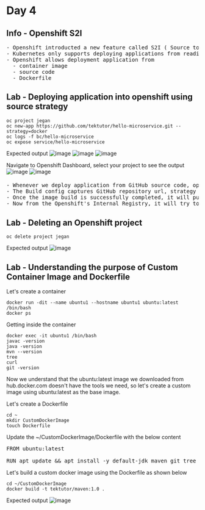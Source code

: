 # Day 4

## Info - Openshift S2I
<pre>
- Openshift introducted a new feature called S2I ( Source to Image )
- Kubernetes only supports deploying applications from readily available container images
- Openshift allows deployment application from
  - container image
  - source code
  - Dockerfile
</pre>

## Lab - Deploying application into openshift using source strategy
```
oc project jegan
oc new-app https://github.com/tektutor/hello-microservice.git --strategy=docker
oc logs -f bc/hello-microservice
oc expose service/hello-microservice
```
Expected output
![image](https://github.com/user-attachments/assets/a2c744cf-b9e1-46bd-9553-28ea89e22864)
![image](https://github.com/user-attachments/assets/d31a061b-2e20-4ac6-a73c-68a498082415)
![image](https://github.com/user-attachments/assets/23d176b1-5377-47c5-9a4d-a4b5bfc5a1b4)

Navigate to Openshift Dashboard, select your project to see the output
![image](https://github.com/user-attachments/assets/f74ecd70-3c95-4415-87d2-276eea608ae1)
![image](https://github.com/user-attachments/assets/28f52032-c306-4cad-953c-08dc44ceeebb)


####
<pre>
- Whenever we deploy application from GitHub source code, openshift creates a BuildConfig
- The Build config captures GitHub repository url, strategy that must used to build the application and container image
- Once the image build is successfully completed, it will push the custom container image that has your application binary into Openshift's Internal Registry
- Now from the Openshift's Internal Registry, it will try to deploy your application
</pre>


## Lab - Deleting an Openshift project
```
oc delete project jegan
```

Expected output
![image](https://github.com/user-attachments/assets/a5f49ee6-b408-4714-b4b0-a41ade8ff81c)

## Lab - Understanding the purpose of Custom Container Image and Dockerfile 
Let's create a container
```
docker run -dit --name ubuntu1 --hostname ubuntu1 ubuntu:latest /bin/bash
docker ps
```

Getting inside the container
```
docker exec -it ubuntu1 /bin/bash
javac -version
java -version
mvn --version
tree
curl
git -version
```

Now we understand that the ubuntu:latest image we downloaded from hub.docker.com doesn't have the tools we need, so let's create a custom image using ubuntu:latest as the base image.

Let's create a Dockerfile
```
cd ~
mkdir CustomDockerImage
touch Dockerfile
```

Update the ~/CustomDockerImage/Dockerfile with the below content
<pre>
FROM ubuntu:latest

RUN apt update && apt install -y default-jdk maven git tree curl net-tools iputils-ping
</pre>

Let's build a custom docker image using the Dockerfile as shown below
```
cd ~/CustomDockerImage
docker build -t tektutor/maven:1.0 .
```

Expected output
![image](https://github.com/user-attachments/assets/50c9ed29-aeb8-489b-acae-ac749c8a25ec)

